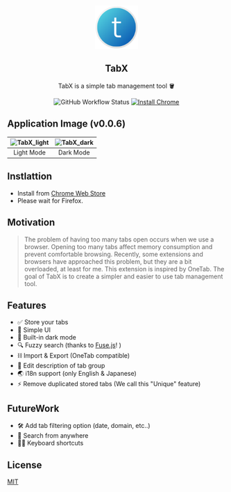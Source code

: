 <p align="center">
    <a href="https://chrome.google.com/webstore/detail/tabx/pnomgepiknocmkmncjkcchojfiookljb?hl=en&authuser=1" target="_blank">
        <img src="src/assets/tabX.png" height="100px"/>
    </a>
</p>
<h2 align="center">TabX</h2>
<p align="center">TabX is a simple tab management tool 🪣</p>

<p align="center">
    <img alt="GitHub Workflow Status" src="https://img.shields.io/github/workflow/status/unvalley/TabX/CI" />
    <a href="https://chrome.google.com/webstore/detail/tabx/pnomgepiknocmkmncjkcchojfiookljb?hl=en&authuser=1">
        <img alt="Install Chrome" src="https://img.shields.io/badge/Install-Chrome-blue"/>
    </a>
</p>

## Application Image (v0.0.6)

| ![TabX_light](https://user-images.githubusercontent.com/38400669/133642613-118dc73f-3135-4c50-86b2-612bdb8e1e3a.png) | ![TabX_dark](https://user-images.githubusercontent.com/38400669/133642626-a4ac5004-0825-4597-8021-7c68d7daef44.png) |
| :------------------------------------------------------------------------------------------------------------------: | :-----------------------------------------------------------------------------------------------------------------: |
|                                                      Light Mode                                                      |                                                      Dark Mode                                                      |

## Instlattion

- Install from [Chrome Web Store](https://chrome.google.com/webstore/detail/tabx/pnomgepiknocmkmncjkcchojfiookljb?hl=en&authuser=1)
- Please wait for Firefox.

## Motivation

> The problem of having too many tabs open occurs when we use a browser. Opening too many tabs affect memory consumption and prevent comfortable browsing.
> Recently, some extensions and browsers have approached this problem, but they are a bit overloaded, at least for me.
> This extension is inspired by OneTab.
> The goal of TabX is to create a simpler and easier to use tab management tool.

## Features

- ✅ Store your tabs
- 💎 Simple UI
- 🌌 Built-in dark mode
- 🔍 Fuzzy search (thanks to [Fuse.js](https://github.com/krisk/Fuse)! )
- ⛓ Import & Export (OneTab compatible)
- 📝 Edit description of tab group
- 🌏 i18n support (only English & Japanese)
- ⚡️ Remove duplicated stored tabs (We call this "Unique" feature)

## FutureWork

- 🛠 Add tab filtering option (date, domain, etc..)
- 🔦 Search from anywhere
- 👨‍💻 Keyboard shortcuts

## License

[MIT](LICENSE.md)
